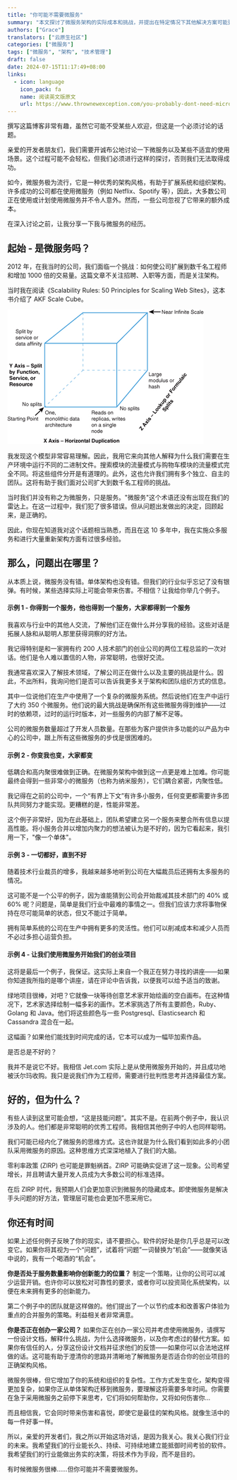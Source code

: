 ```yaml
---
title: "你可能不需要微服务"
summary: "本文探讨了微服务架构的实际成本和挑战，并提出在特定情况下其他解决方案可能更为合适。"
authors: ["Grace"]
translators: ["云原生社区"]
categories: ["微服务"]
tags: ["微服务", "架构", "技术管理"]
draft: false
date: 2024-07-15T11:17:49+08:00
links:
  - icon: language
    icon_pack: fa
    name: 阅读英文版原文
    url: https://www.thrownewexception.com/you-probably-dont-need-microservices/
---
```


撰写这篇博客非常有趣，虽然它可能不受某些人欢迎，但这是一个必须讨论的话题。

亲爱的开发者朋友们，我们需要开诚布公地讨论一下微服务以及某些不适宜的使用场景。这个过程可能不会轻松，但我们必须进行这样的探讨，否则我们无法取得成功。

如今，微服务极为流行，它是一种优秀的架构风格，有助于扩展系统和组织架构。许多成功的公司都在使用微服务（例如 Netflix、Spotify 等），因此，大多数公司正在使用或计划使用微服务并不令人意外。然而，一些公司忽视了它带来的额外成本。

在深入讨论之前，让我分享一下我与微服务的经历。

## 起始 - 是微服务吗？

2012 年，在我当时的公司，我们面临一个挑战：如何使公司扩展到数千名工程师和增加 1000 倍的交易量。这篇文章不关注招聘、入职等方面，而是关注架构。

当时我在阅读《Scalability Rules: 50 Principles for Scaling Web Sites》，这本书介绍了 AKF Scale Cube。

![来自《Scalability Rules: 50 Principles for Scaling Web Sites》的 AKF Scale Cube](f1.jpg)

我发现这个模型非常容易理解。因此，我用它来向其他人解释为什么我们需要在生产环境中运行不同的二进制文件。搜索模块的流量模式与购物车模块的流量模式完全不同。将这些组件分开是有道理的。此外，这也允许我们拥有多个独立、自主的团队。这将有助于我们面对公司扩大到数千名工程师的挑战。

当时我们并没有称之为微服务，只是服务。"微服务"这个术语还没有出现在我们的雷达上。在这一过程中，我们犯了很多错误。但从问题出发做出的决定，回顾起来，是正确的。

因此，你现在知道我对这个话题相当熟悉，而且在这 10 多年中，我在实施众多服务和进行大量重新架构方面有过很多经验。

## 那么，问题出在哪里？

从本质上说，微服务没有错。单体架构也没有错。但我们的行业似乎忘记了没有银弹。有时候，某些选择实际上可能会带来伤害。不相信？让我给你举几个例子。

#### 示例 1 - 你得到一个服务，他也得到一个服务，大家都得到一个服务

我喜欢与行业中的其他人交流，了解他们正在做什么并分享我的经验。这些对话是拓展人脉和从聪明人那里获得洞察的好方法。

我记得特别是和一家拥有约 200 人技术部门的创业公司的两位工程总监的一次对话。他们是令人难以置信的人物，非常聪明，也很好交流。

我通常喜欢深入了解技术领域，了解公司正在做什么以及主要的挑战是什么。因此，不出所料，我询问他们是否可以告诉我更多关于架构和团队组织方式的信息。

其中一位说他们在生产中使用了一个复杂的微服务系统。然后说他们在生产中运行了大约 350 个微服务。他们说的最大挑战是确保所有这些微服务得到维护——过时的依赖项，过时的运行时版本，对一些服务的内部了解不足等。

公司的微服务数量超过了开发人员数量。在那些为客户提供许多功能的以产品为中心的公司中，跟上所有这些微服务的步伐是很困难的。

#### 示例 2 - 你变我也变，大家都变

低耦合和高内聚很难做到正确。在微服务架构中做到这一点更是难上加难。你可能最终会得到一些非常小的微服务（也称为纳米服务），它们耦合紧密，内聚性低。

我记得在之前的公司中，一个“有界上下文”有许多小服务，任何变更都需要许多团队共同努力才能实现。更糟糕的是，性能非常差。

这个例子非常好，因为在此基础上，团队希望建立另一个服务来整合所有信息以提高性能。将小服务合并以增加内聚力的想法被认为是不好的，因为它看起来，我引用一下，"像一个单体"。

#### 示例 3 - 一切都好，直到不好

随着技术行业裁员的增多，我越来越多地听到公司在大幅裁员后还拥有太多服务的情况。

这可能不是一个公平的例子，因为谁能猜到公司会开始裁减其技术部门的 40% 或 60% 呢？问题是，简单是我们行业中最难的事情之一。但我们应该力求将事物保持在尽可能简单的状态，但又不能过于简单。

拥有简单系统的公司在生产中拥有更多的灵活性。他们可以削减成本和减少人员而不必过多担心运营负担。

#### 示例 4 - 让我们使用微服务开始我们的创业项目

这将是最后一个例子，我保证。这实际上来自一个我正在努力寻找的讲座——如果你知道我所指的是哪个讲座，请在评论中告诉我，以便我可以给予适当的致谢。

绿地项目很棒，对吧？它就像一块等待创意艺术家开始绘画的空白画布。在这种情况下，艺术家选择绘制一幅多彩的画作。艺术家挑选了所有主要颜色，Ruby、Golang 和 Java。他们将这些颜色与一些 Postgresql、Elasticsearch 和 Cassandra 混合在一起。

这幅画？如果他们能找到时间完成的话，它本可以成为一幅毕加索作品。

是否总是不好的？

我并不是说它不好。我相信 Jet.com 实际上是从使用微服务开始的，并且成功地被沃尔玛收购。我只是说我们作为工程师，需要进行批判性思考并选择最佳方案。

## 好的，但为什么？

有些人读到这里可能会想，“这是技能问题”。其实不是。在前两个例子中，我认识涉及的人。他们都是非常聪明的优秀工程师。我相信其他例子中的人也同样聪明。

我们可能已经内化了微服务的思维方式。这也许就是为什么我们看到如此多的小团队采用微服务的原因。这种思维方式深深地植入了我们的大脑。

零利率政策 (ZIRP) 也可能是罪魁祸首。ZIRP 可能确实促进了这一现象。公司希望增长，并且聘请大量开发人员成为大多数公司的标准选择。

在后 ZIRP 时代，我预期人们会更加意识到微服务的隐藏成本。即使微服务是解决手头问题的好方法，管理层可能也会更加不愿采用它。

## 你还有时间

如果上述任何例子反映了你的现实，请不要担心。软件的好处是你几乎总是可以改变它。如果你将其视为一个“问题”，试着将“问题”一词替换为“机会”——就像笑话中说的，我有一个喝酒的“机会”。

**你是否处于服务数量影响你创新能力的位置？** 制定一个策略，让你的公司可以减少运营开销。也许你可以放松对可靠性的要求，或者你可以投资简化系统架构，以便在未来拥有更多的创新能力。

第二个例子中的团队就是这样做的。他们提出了一个以节约成本和改善客户体验为重点的合并服务的策略。利益相关者非常满意。

**你是否正在创办一家公司？** 如果你正在创办一家公司并考虑使用微服务，请撰写一份设计文档，解释什么挑战，为什么选择微服务，以及你考虑过的替代方案。如果你有信任的人，分享这份设计文档并征求他们的反馈——如果你可以合法地这样做的话。这可能有助于澄清你的思路并清晰地了解微服务是否适合你的创业项目的正确架构风格。

微服务很棒，但它增加了你的系统和组织的复杂性。工作方式发生变化，架构变得更加复杂，如果你正从单体架构迁移到微服务，要理解这将需要多年时间。你需要在急于采用微服务之前停下来思考，它们将如何帮助你，又将如何伤害你...

而且相信我，它会同时带来伤害和喜悦，即使它是最佳的架构风格。就像生活中的每一件好事一样。

所以，亲爱的开发者们，我之所以开始这场对话，是因为我关心。我关心我们行业的未来。我希望我们的行业能长久、持续、可持续地建立能抵御时间考验的软件。我希望我们的行业能做出务实的决策，将技术作为手段，而不是目的。

有时候微服务很棒……但你可能并不需要微服务。